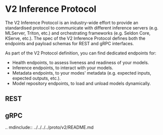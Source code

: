 # V2 Inference Protocol

The V2 Inference Protocol is an industry-wide effort to provide an standardised
protocol to communicate with different inference servers (e.g. MLServer,
Triton, etc.) and orchestrating frameworks (e.g. Seldon Core, KServe, etc.).
The spec of the V2 Inference Protocol defines both the endpoints and payload
schemas for REST and gRPC interfaces.

As part of the V2 Protocol definition, you can find dedicated endpoints for:

- Health endpoints, to assess liveness and readiness of your models.
- Inference endpoints, to interact with your models.
- Metadata endpoints, to your modes' metadata (e.g. expected inputs, expected
  outputs, etc.).
- Model repository endpoints, to load and unload models dynamically.


## REST

<div id="swagger-ui-rest"></div>
<script>
const HideHeaderPlugin = () => ({
   wrapComponents: {
      info: (Original, system) => (props) => null
   }
})

window.onload = function () {
   SwaggerUIBundle({
      url: "../../_static/openapi/v2/dataplane.yaml",
      dom_id: "#swagger-ui-rest",
      presets: [SwaggerUIBundle.presets.apis],
      plugins: [HideHeaderPlugin],
      docExpansion: "none",
      tryItOutEnabled: false
   });
};
</script>

## gRPC

.. mdinclude:: ../../../../proto/v2/README.md


